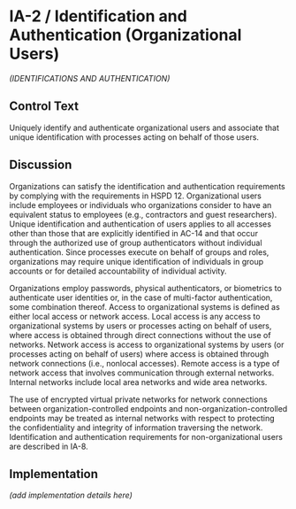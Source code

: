 # IA-2 / Identification and Authentication (Organizational Users)

_(IDENTIFICATIONS AND AUTHENTICATION)_

## Control Text

Uniquely identify and authenticate organizational users and associate that unique identification with processes acting on behalf of those users.

## Discussion

Organizations can satisfy the identification and authentication requirements by complying with the requirements in HSPD 12. Organizational users include employees or individuals who organizations consider to have an equivalent status to employees (e.g., contractors and guest researchers). Unique identification and authentication of users applies to all accesses other than those that are explicitly identified in AC-14 and that occur through the authorized use of group authenticators without individual authentication. Since processes execute on behalf of groups and roles, organizations may require unique identification of individuals in group accounts or for detailed accountability of individual activity.

Organizations employ passwords, physical authenticators, or biometrics to authenticate user identities or, in the case of multi-factor authentication, some combination thereof. Access to organizational systems is defined as either local access or network access. Local access is any access to organizational systems by users or processes acting on behalf of users, where access is obtained through direct connections without the use of networks. Network access is access to organizational systems by users (or processes acting on behalf of users) where access is obtained through network connections (i.e., nonlocal accesses). Remote access is a type of network access that involves communication through external networks. Internal networks include local area networks and wide area networks.

The use of encrypted virtual private networks for network connections between organization-controlled endpoints and non-organization-controlled endpoints may be treated as internal networks with respect to protecting the confidentiality and integrity of information traversing the network. Identification and authentication requirements for non-organizational users are described in IA-8.

## Implementation

_(add implementation details here)_